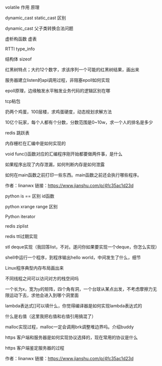 volatile 作用 原理

dynamic_cast static_cast 区别

dynamic_cast 父子类转换合法问题

虚析构函数 虚表

RTTI type_info

结构体 sizeof

红黑树特点；大约12个数字，求该序列一个可能的红黑树结果，画出来

服务器建立listen的api调用过程，非阻塞epoll如何实现

epoll原理，边缘触发水平触发业务代码的逻辑区别在哪

tcp粘包

扔两个鸡蛋，100层楼，求鸡蛋硬度，动态规划求解方法

10亿个玩家，每个人都有个分数，分数范围是0~10w，求一个人的排名是多少

redis 跳跃表

内存栅栏在汇编中是如何实现的

void func()函数对应的汇编程序刚开始都要做两件事，是什么

如果程序出现了内存泄漏，如何判断内存是如何泄露

如何在main函数之前打印一些东西。main函数之前还会执行哪些程序。



作者：linanwx 链接：https://www.jianshu.com/p/4fc35ac1d23d


python is == 区别 id函数

python xrange range 区别

Python iterator

redis ziplist

redis ttl过期实现

stl deque实现（我回答list，不对。遂问你如果要实现一个deque，你怎么实现）

shell中运行一个程序，到程序输出hello world，中间发生了什么，细节

Linux程序典型内存布局画出来

不同线程之间可以访问对方的栈空间吗

一个长为x，宽为y的矩阵，四个角有洞，一个台球从某点出发，不考虑摩擦力无限运动下去，求他会进入到哪个洞里面

lambda表达式[]可以填什么，你觉得编译器是如何实现lambda表达式的

什么是右值（这里我把右值和右值引用搞混了）

malloc实现过程，malloc一定会调用brk调整堆边界吗。介绍buddy

https 客户端和服务器是如何实现协议选择的，现在常用的协议是什么

https 客户端鉴定服务器的过程



作者：linanwx 链接：https://www.jianshu.com/p/4fc35ac1d23d
